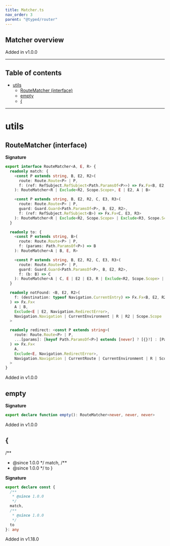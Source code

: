 ```yaml
---
title: Matcher.ts
nav_order: 3
parent: "@typed/router"
---
```


## Matcher overview

Added in v1.0.0

---

<h2 class="text-delta">Table of contents</h2>

- [utils](#utils)
  - [RouteMatcher (interface)](#routematcher-interface)
  - [empty](#empty)
  - [{](#)

---

# utils

## RouteMatcher (interface)

**Signature**

```ts
export interface RouteMatcher<A, E, R> {
  readonly match: {
    <const P extends string, B, E2, R2>(
      route: Route.Route<P> | P,
      f: (ref: RefSubject.RefSubject<Path.ParamsOf<P>>) => Fx.Fx<B, E2, R2>
    ): RouteMatcher<R | Exclude<R2, Scope.Scope>, E | E2, A | B>

    <const P extends string, B, E2, R2, C, E3, R3>(
      route: Route.Route<P> | P,
      guard: Guard.Guard<Path.ParamsOf<P>, B, E2, R2>,
      f: (ref: RefSubject.RefSubject<B>) => Fx.Fx<C, E3, R3>
    ): RouteMatcher<R | Exclude<R2, Scope.Scope> | Exclude<R3, Scope.Scope>, E | E2 | E3, A | C>
  }

  readonly to: {
    <const P extends string, B>(
      route: Route.Route<P> | P,
      f: (params: Path.ParamsOf<P>) => B
    ): RouteMatcher<A | B, E, R>

    <const P extends string, B, E2, R2, C, E3, R3>(
      route: Route.Route<P> | P,
      guard: Guard.Guard<Path.ParamsOf<P>, B, E2, R2>,
      f: (b: B) => C
    ): RouteMatcher<A | C, E | E2 | E3, R | Exclude<R2, Scope.Scope> | Exclude<R3, Scope.Scope>>
  }

  readonly notFound: <B, E2, R2>(
    f: (destination: typeof Navigation.CurrentEntry) => Fx.Fx<B, E2, R2>
  ) => Fx.Fx<
    A | B,
    Exclude<E | E2, Navigation.RedirectError>,
    Navigation.Navigation | CurrentEnvironment | R | R2 | Scope.Scope
  >

  readonly redirect: <const P extends string>(
    route: Route.Route<P> | P,
    ...[params]: [keyof Path.ParamsOf<P>] extends [never] ? [{}?] : [Path.ParamsOf<P>]
  ) => Fx.Fx<
    A,
    Exclude<E, Navigation.RedirectError>,
    Navigation.Navigation | CurrentRoute | CurrentEnvironment | R | Scope.Scope
  >
}
```

Added in v1.0.0

## empty

**Signature**

```ts
export declare function empty(): RouteMatcher<never, never, never>
```

Added in v1.0.0

## {

/\*\*

- @since 1.0.0
  \*/
  match,
  /\*\*
- @since 1.0.0
  \*/
  to
  }

**Signature**

```ts
export declare const {
  /**
   * @since 1.0.0
   */
  match,
  /**
   * @since 1.0.0
   */
  to
}: any
```

Added in v1.18.0
